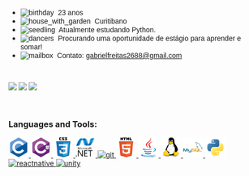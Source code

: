 <ul dir="auto">
	<li><span style="font-family:verdana,geneva,sans-serif"><span style="font-size:14px"><img alt="birthday" height="20" src="https://github.githubassets.com/images/icons/emoji/unicode/1f382.png" width="20" />&nbsp; 23 anos</span></span></li>
	<li><span style="font-family:verdana,geneva,sans-serif"><span style="font-size:14px"><img alt="house_with_garden" height="20" src="https://github.githubassets.com/images/icons/emoji/unicode/1f3e1.png" width="20" />&nbsp; Curitibano</span></span></li>
	<li><span style="font-family:verdana,geneva,sans-serif"><span style="font-size:14px"><img alt="seedling" height="20" src="https://github.githubassets.com/images/icons/emoji/unicode/1f331.png" width="20" />&nbsp; Atualmente estudando Python.</span></span></li>
	<li><span style="font-family:verdana,geneva,sans-serif"><span style="font-size:14px"><img alt="dancers" height="20" src="https://github.githubassets.com/images/icons/emoji/unicode/1f46f.png" width="20" />&nbsp; Procurando uma oportunidade de est&aacute;gio para aprender e somar!</span></span></li>
	<li><span style="font-family:verdana,geneva,sans-serif"><span style="font-size:14px"><img alt="mailbox" height="20" src="https://github.githubassets.com/images/icons/emoji/unicode/1f4eb.png" width="20" />&nbsp; Contato:&nbsp;<a href="mailto:gabrielfreitas2688@gmail.com">gabrielfreitas2688@gmail.com</a></span></span></li>
</ul>


<br>

<div> 
 
  <a href = "mailto:gabrielfreitas2688@gmail.com"><img src="https://img.shields.io/badge/-Gmail-%23333?style=for-the-badge&logo=gmail&logoColor=white" target="_blank"></a>
  <a href="https://www.linkedin.com/in/gabriel-freitas-660004193/" target="_blank"><img src="https://img.shields.io/badge/-LinkedIn-%230077B5?style=for-the-badge&logo=linkedin&logoColor=white" target="_blank"></a> 
  <a href="https://www.instagram.com/crroww" target="_blank"><img src="https://img.shields.io/badge/-Instagram-%23E4405F?style=for-the-badge&logo=instagram&logoColor=white" target="_blank"></a>
  
</div>

<br>



<h3 align="left">Languages and Tools:</h3>
<p align="left"> <a href="https://www.cprogramming.com/" target="_blank" rel="noreferrer"> <img src="https://raw.githubusercontent.com/devicons/devicon/master/icons/c/c-original.svg" alt="c" width="40" height="40"/> </a> <a href="https://www.w3schools.com/cs/" target="_blank" rel="noreferrer"> <img src="https://raw.githubusercontent.com/devicons/devicon/master/icons/csharp/csharp-original.svg" alt="csharp" width="40" height="40"/> </a> <a href="https://www.w3schools.com/css/" target="_blank" rel="noreferrer"> <img src="https://raw.githubusercontent.com/devicons/devicon/master/icons/css3/css3-original-wordmark.svg" alt="css3" width="40" height="40"/> </a> <a href="https://dotnet.microsoft.com/" target="_blank" rel="noreferrer"> <img src="https://raw.githubusercontent.com/devicons/devicon/master/icons/dot-net/dot-net-original-wordmark.svg" alt="dotnet" width="40" height="40"/> </a> <a href="https://git-scm.com/" target="_blank" rel="noreferrer"> <img src="https://www.vectorlogo.zone/logos/git-scm/git-scm-icon.svg" alt="git" width="40" height="40"/> </a> <a href="https://www.w3.org/html/" target="_blank" rel="noreferrer"> <img src="https://raw.githubusercontent.com/devicons/devicon/master/icons/html5/html5-original-wordmark.svg" alt="html5" width="40" height="40"/> </a> <a href="https://www.java.com" target="_blank" rel="noreferrer"> <img src="https://raw.githubusercontent.com/devicons/devicon/master/icons/java/java-original.svg" alt="java" width="40" height="40"/> </a> <a href="https://www.linux.org/" target="_blank" rel="noreferrer"> <img src="https://raw.githubusercontent.com/devicons/devicon/master/icons/linux/linux-original.svg" alt="linux" width="40" height="40"/> </a> <a href="https://www.mysql.com/" target="_blank" rel="noreferrer"> <img src="https://raw.githubusercontent.com/devicons/devicon/master/icons/mysql/mysql-original-wordmark.svg" alt="mysql" width="40" height="40"/> </a> <a href="https://www.python.org" target="_blank" rel="noreferrer"> <img src="https://raw.githubusercontent.com/devicons/devicon/master/icons/python/python-original.svg" alt="python" width="40" height="40"/> </a> <a href="https://reactnative.dev/" target="_blank" rel="noreferrer"> <img src="https://reactnative.dev/img/header_logo.svg" alt="reactnative" width="40" height="40"/> </a> <a href="https://unity.com/" target="_blank" rel="noreferrer"> <img src="https://www.vectorlogo.zone/logos/unity3d/unity3d-icon.svg" alt="unity" width="40" height="40"/> </a> </p>

